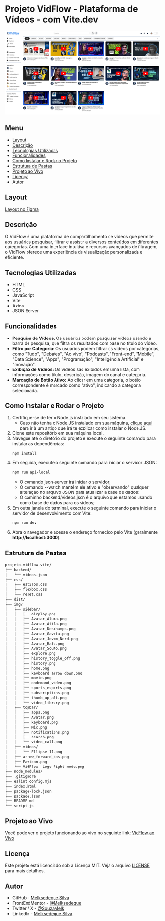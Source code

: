 # Projeto VidFlow - Plataforma de Vídeos - com Vite.dev

![Tela Principal](./screenshot/tela-principal.png)

## Menu

- [Layout](#layout)
- [Descrição](#descrição)
- [Tecnologias Utilizadas](#tecnologias-utilizadas)
- [Funcionalidades](#funcionalidades)
- [Como Instalar e Rodar o Projeto](#como-instalar-e-rodar-o-projeto)
- [Estrutura de Pastas](#estrutura-de-pastas)
- [Projeto ao Vivo](#projeto-ao-vivo)
- [Licença](#licença)
- [Autor](#autor)

## Layout

[Layout no Figma](https://www.figma.com/design/a0crwitCtGmNIQW0RVIs5H/VidFlow-%7C-Curso-Js---Consumindo-dados-de-uma-API)

## Descrição

O VidFlow é uma plataforma de compartilhamento de vídeos que permite aos usuários pesquisar, filtrar e assistir a diversos conteúdos em diferentes categorias. Com uma interface intuitiva e recursos avançados de filtragem, o VidFlow oferece uma experiência de visualização personalizada e eficiente.

## Tecnologias Utilizadas

- HTML
- CSS
- JavaScript
- Vite
- Axios
- JSON Server

## Funcionalidades

- **Pesquisa de Vídeos:** Os usuários podem pesquisar vídeos usando a barra de pesquisa, que filtra os resultados com base no título do vídeo.
- **Filtro por Categoria:** Os usuários podem filtrar os vídeos por categorias, como "Tudo", "Debates", "Ao vivo", "Podcasts", "Front-end", "Mobile", "Data Science", "Apps", "Programação", "Inteligência Artificial" e "Inovação".
- **Exibição de Vídeos:** Os vídeos são exibidos em uma lista, com informações como título, descrição, imagem do canal e categoria.
- **Marcação de Botão Ativo:** Ao clicar em uma categoria, o botão correspondente é marcado como "ativo", indicando a categoria selecionada.

## Como Instalar e Rodar o Projeto

1. Certifique-se de ter o Node.js instalado em seu sistema.
   - Caso não tenha o Node.JS instalado em sua máquina, [clique aqui](https://www.alura.com.br/artigos/como-instalar-node-js-windows-linux-macos?srsltid=AfmBOoqrf2oTntr5P-w5ZY5VUWK6GzdLMFWE9aT0Q8v-0zseFXsRvNpG) para ir à um artigo que irá te explicar como instalar o Node.JS.
2. Clone este repositório em sua máquina local.
3. Navegue até o diretório do projeto e execute o seguinte comando para instalar as dependências:
   ```bash
   npm install
   ```
4. Em seguida, execute o seguinte comando para iniciar o servidor JSON:
   ```bash
   npm run api-local
   ```
   - O comando json-server irá iniciar o servidor;
   - O comando --watch mantém ele ativo e "observando" qualquer alteração no arquivo JSON para atualizar a base de dados;
   - O caminho backend/videos.json é o arquivo que estamos usando como base de dados para os vídeos;
5. Em outra janela do terminal, execute o seguinte comando para iniciar o servidor de desenvolvimento com Vite:
   ```bash
   npm run dev
   ```
6. Abra o navegador e acesse o endereço fornecido pelo Vite (geralmente **http://localhost:3000**).

## Estrutura de Pastas

```
projeto-vidflow-vite/
├── backend/
│   └── videos.json
├── css/
│   ├── estilos.css
│   ├── flexbox.css
│   └── reset.css
├── dist/
├── img/
│   ├── sidebar/
│   │   ├── airplay.png
│   │   ├── Avatar_Alura.png
│   │   ├── Avatar_Atila.png
│   │   ├── Avatar_Deschamps.png
│   │   ├── Avatar_Gaveta.png
│   │   ├── Avatar_Jovem_Nerd.png
│   │   ├── Avatar_Rafa.png
│   │   ├── Avatar_Souto.png
│   │   ├── explore.png
│   │   ├── history_toggle_off.png
│   │   ├── history.png
│   │   ├── home.png
│   │   ├── keyboard_arrow_down.png
│   │   ├── movie.png
│   │   ├── ondemand_video.png
│   │   ├── sports_esports.png
│   │   ├── subscriptions.png
│   │   ├── thumb_up_alt.png
│   │   └── video_library.png
│   ├── topbar/
│   │   ├── apps.png
│   │   ├── Avatar.png
│   │   ├── keyboard.png
│   │   ├── Mic.png
│   │   ├── notifications.png
│   │   ├── search.png
│   │   └── video_call.png
│   ├── videos/
│   │   └── Ellipse 11.png
│   ├── arrow_forward_ios.png
│   ├── Favicon.png
│   └── VidFlow--Logo-light-mode.png
├── node_modules/
├── .gitignore
├── eslint.config.mjs
├── index.html
├── package-lock.json
├── package.json
├── README.md
└── script.js
```

## Projeto ao Vivo

Você pode ver o projeto funcionando ao vivo no seguinte link: [VidFlow ao Vivo](https://projeto-vidflow-vite-three.vercel.app/)

## Licença

Este projeto está licenciado sob a Licença MIT. Veja o arquivo [LICENSE](https://github.com/Melksedeque/projeto-vidflow-vite?tab=MIT-1-ov-file) para mais detalhes.

## Autor

- GitHub - [Melksedeque Silva](https://github.com/Melksedeque/)
- FrontEndMentor - [@Melksedeque](https://www.frontendmentor.io/profile/Melksedeque)
- Twitter / X - [@SouzaMelk](https://x.com/SouzaMelk)
- LinkedIn - [Melksedeque Silva](https://www.linkedin.com/in/melksedeque-silva/)
